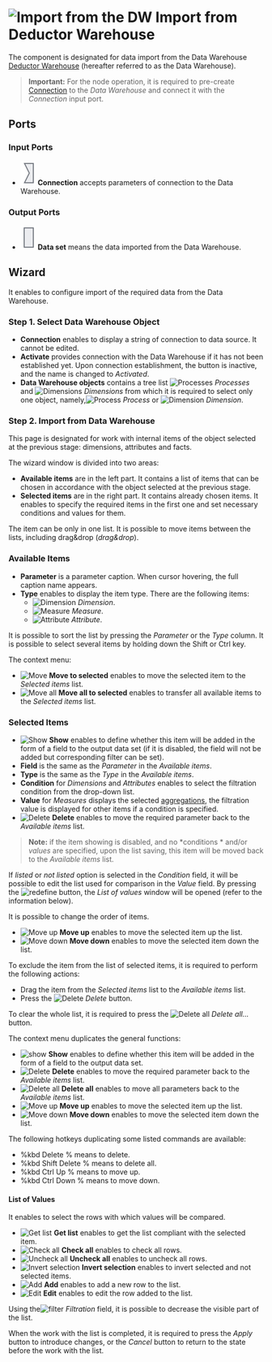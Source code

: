 # ![Import from the DW](../../images/icons/data-sources/wh-datawarehouse-import_default.svg) Import from Deductor Warehouse

The component is designated for data import from the Data Warehouse [Deductor Warehouse](../../data-format/data-warehouse.md) (hereafter referred to as the Data Warehouse).

> **Important:** For the node operation, it is required to pre-create [Connection](../connections/README.md) to the *Data Warehouse* and connect it with the *Connection* input port.

## Ports

### Input Ports

* ![Port of connections](../../images/icons/app/node/ports/inputs/link_inactive.svg) **Connection** accepts parameters of connection to the Data Warehouse.

### Output Ports

* ![Output port of table](../../images/icons/app/node/ports/inputs/table_inactive.svg) **Data set** means the data imported from the Data Warehouse.

## Wizard

It enables to configure import of the required data from the Data Warehouse.

### Step 1. Select Data Warehouse Object

* **Connection** enables to display a string of connection to data source. It cannot be edited.
* **Activate** provides connection with the Data Warehouse if it has not been established yet. Upon connection establishment, the button is inactive, and the name is changed to *Activated*.
* **Data Warehouse objects** contains a tree list ![Processes](../../images/icons/data-warehouse/fact-tables-folder_default.svg) *Processes* and ![Dimensions](../../images/icons/data-warehouse/dimensions-folder_default.svg) *Dimensions* from which it is required to select only one object, namely,![Process](../../images/icons/data-warehouse/fact-table_default.svg) *Process* or ![Dimension](../../images/icons/data-warehouse/dimension_default.svg) *Dimension*.

### Step 2. Import from Data Warehouse

This page is designated for work with internal items of the object selected at the previous stage: dimensions, attributes and facts.

The wizard window is divided into two areas:

* **Available items** are in the left part. It contains a list of items that can be chosen in accordance with the object selected at the previous stage.
* **Selected items** are in the right part. It contains already chosen items. It enables to specify the required items in the first one and set necessary conditions and values for them.

The item can be only in one list. It is possible to move items between the lists, including drag&drop (*drag&drop*).

### Available Items

* **Parameter** is a parameter caption. When cursor hovering, the full caption name appears.
* **Type** enables to display the item type. There are the following items:
   * ![Dimension](../../images/icons/data-warehouse/dimension_default.svg) *Dimension*.
   * ![Measure](../../images/icons/data-warehouse/fact_default.svg) *Measure*.
   * ![Attribute](../../images/icons/data-warehouse/attribute_default.svg) *Attribute*.

It is possible to sort the list by pressing the *Parameter* or the *Type* column. It is possible to select several items by holding down the Shift or Ctrl key.

The context menu:

* ![Move](../../images/icons/toolbar-controls/create-out-column_default.svg) **Move to selected** enables to move the selected item to the *Selected items* list.
* ![Move all](../../images/icons/toolbar-controls/create-out-columns_default.svg) **Move all to selected** enables to transfer all available items to the *Selected items* list.

### Selected Items

* ![Show](../../images/icons/data-warehouse/on_default.svg) **Show** enables to define whether this item will be added in the form of a field to the output data set (if it is disabled, the field will not be added but corresponding filter can be set).
* **Field** is the same as the *Parameter* in the *Available items*.
* **Type** is the same as the *Type* in the *Available items*.
* **Condition** for *Dimensions* and *Attributes* enables to select the filtration condition from the drop-down list.
* **Value** for *Measures* displays the selected [aggregations](../../processors/func/aggregation-functions.md), the filtration value is displayed for other items if a condition is specified.
* ![Delete](../../images/icons/toolbar-controls/delete_default.svg) **Delete** enables to move the required parameter back to the *Available items* list.

> **Note:** if the item showing is disabled, and no *conditions * and/or *values* are specified, upon the list saving, this item will be moved back to the *Available items* list.

If *listed* or *not listed* option is selected in the *Condition* field, it will be possible to edit the list used for comparison in the *Value* field. By pressing the ![redefine](../../images/extjs-theme/form/open-trigger/open-trigger_default.svg) button, the *List of values* window will be opened (refer to the information below).

It is possible to change the order of items.

* ![Move up](../../images/icons/toolbar-controls/moveup_default.svg) **Move up** enables to move the selected item up the list.
* ![Move down](../../images/icons/toolbar-controls/movedown_default.svg) **Move down** enables to move the selected item down the list.

To exclude the item from the list of selected items, it is required to perform the following actions:

* Drag the item from the *Selected items* list to the *Available items* list.
* Press the ![Delete](../../images/icons/toolbar-controls/delete_default.svg) *Delete* button.

To clear the whole list, it is required to press the ![Delete all](../../images/icons/toolbar-controls/delete-all_default.svg) *Delete all...* button.

The context menu duplicates the general functions:

* ![show](../../images/icons/checkbox-states/checked_default.svg) **Show** enables to define whether this item will be added in the form of a field to the output data set.
* ![Delete](../../images/icons/toolbar-controls/delete_default.svg) **Delete** enables to move the required parameter back to the *Available items* list.
* ![Delete all](../../images/icons/toolbar-controls/delete-all_default.svg) **Delete all** enables to move all parameters back to the *Available items* list.
* ![Move up](../../images/icons/toolbar-controls/moveup_default.svg) **Move up** enables to move the selected item up the list.
* ![Move down](../../images/icons/toolbar-controls/movedown_default.svg) **Move down** enables to move the selected item down the list.

The following hotkeys duplicating some listed commands are available:

* %kbd Delete % means to delete.
* %kbd Shift Delete % means to delete all.
* %kbd Ctrl Up % means to move up.
* %kbd Ctrl Down % means to move down.

#### List of Values

It enables to select the rows with which values will be compared.

* ![Get list](../../images/icons/toolbar-controls/get-column-list_default.svg) **Get list** enables to get the list compliant with the selected item.
* ![Check all](../../images/icons/toolbar-controls/check-all_default.svg) **Check all** enables to check all rows.
* ![Uncheck all](../../images/icons/toolbar-controls/uncheck-all_default.svg) **Uncheck all** enables to uncheck all rows.
* ![Invert selection](../../images/icons/toolbar-controls/reverse-check_default.svg) **Invert selection** enables to invert selected and not selected items.
* ![Add](../../images/icons/toolbar-controls/plus_default.svg) **Add** enables to add a new row to the list.
* ![Edit](../../images/icons/toolbar-controls/edit_default.svg) **Edit** enables to edit the row added to the list.

Using the![filter](../../images/icons/toolbar-controls/filter_default.svg) *Filtration* field, it is possible to decrease the visible part of the list.

When the work with the list is completed, it is required to press the *Apply* button to introduce changes, or the *Cancel* button to return to the state before the work with the list.
